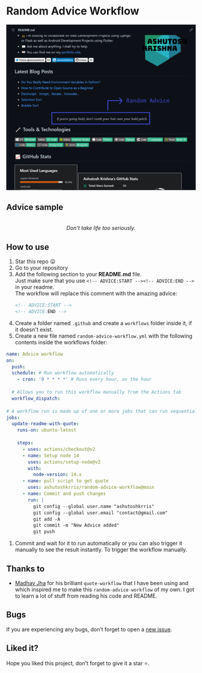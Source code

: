 # Random Advice Workflow

<p align="center">
<a target="_blank" href="https://ashutoshkrris.com/" alt="Advice demo"><img src="./assets/img/demo.png"></img></a>
</p>

## Advice sample
<!-- ADVICE:START -->
<p align="center"><br><i>Don't take life too seriously.</i><br></p>      
<!-- ADVICE:END -->

## How to use

1. Star this repo 😛
1. Go to your repository
1. Add the following section to your **README.md** file.<br>Just make sure that you use `<!-- ADVICE:START --><!-- ADVICE:END -->` in your readme.<br>The workflow will replace this comment with the amazing advice: 
    ```markdown
    <!-- ADVICE:START -->
    <!-- ADVICE:END -->
    ```
1. Create a folder named `.github` and create a `workflows` folder inside it, if it doesn't exist.
1. Create a new file named `random-advice-workflow.yml` with the following contents inside the workflows folder:
```yaml
name: Advice workflow
on:
  push:
  schedule: # Run workflow automatically
    - cron: '0 * * * *' # Runs every hour, on the hour

  # Allows you to run this workflow manually from the Actions tab
  workflow_dispatch:

# A workflow run is made up of one or more jobs that can run sequentially or in parallel
jobs:
  update-readme-with-quote:
    runs-on: ubuntu-latest

    steps:
      - uses: actions/checkout@v2
      - name: Setup node 14
        uses: actions/setup-node@v2
        with:
          node-version: 14.x
      - name: pull script to get quote
        uses: ashutoshkrris/random-advice-workflow@main
      - name: Commit and push changes
        run: |
          git config --global user.name "ashutoshkrris"
          git config --global user.email "contact@gmail.com"
          git add -A
          git commit -m "New Advice added"
          git push

```

1. Commit and wait for it to run automatically or you can also trigger it manually to see the result instantly. To trigger the workflow manually.

## Thanks to

- [Madhav Jha](https://github.com/jhamadhav/) for his brilliant `quote-workflow` that I have been using and which inspired me to make this `random-advice-workflow` of my own. I got to learn a lot of stuff from reading his code and README.


## Bugs

If you are experiencing any bugs, don’t forget to open a [new issue](https://github.com/ashutoshkrris/random-advice-workflow/issues/new).

## Liked it?

Hope you liked this project, don't forget to give it a star ⭐.